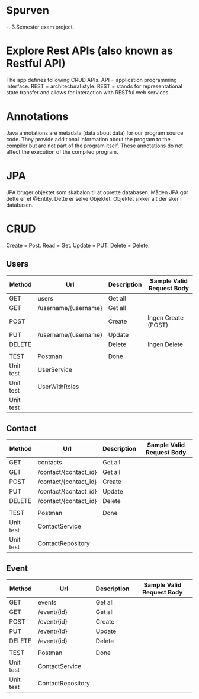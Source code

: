 # Spurven 
-. 3.Semester exam project.

# Explore Rest APIs (also known as Restful API)
The app defines following CRUD APIs.
API = application programming interface.
REST = architectural style.
REST = stands for representational state transfer and allows for interaction with RESTful web services.

# Annotations
Java annotations are metadata (data about data) for our program source code.
They provide additional information about the program to the compiler but are not part of the program itself.
These annotations do not affect the execution of the compiled program.

# JPA
JPA bruger objektet som skabalon til at oprette databasen.
Måden JPA gør dette er et @Entity.
Dette er selve Objektet.
Objektet sikker alt der sker i databasen.

# CRUD
Create = Post.
Read = Get.
Update = PUT.
Delete = Delete.

## Users
| Method    | Url                  | Description | Sample Valid Request Body |
|-----------|----------------------|-------------|---------------------------|
| GET       | users                | Get all     |                           |
| GET       | /username/{username} | Get all     |                           |
| POST      |                      | Create      | Ingen Create (POST)       |
| PUT       | /username/{username} | Update      |                           |
| DELETE    |                      | Delete      | Ingen Delete              |
|           |                      |             |                           |
| TEST      | Postman              | Done        |                           |
| Unit test | UserService          |             |                           |
| Unit test | UserWithRoles        |             |                           |
| Unit test |                      |             |                           |



## Contact
| Method     | Url                   | Description | Sample Valid Request Body |
|------------|-----------------------|-------------|---------------------------|
| GET        | contacts              | Get all     |                           |
| GET        | /contact/{contact_id} | Get all     |                           |
| POST       | /contact/{contact_id} | Create      |                           |
| PUT        | /contact/{contact_id} | Update      |                           |
| DELETE     | /contact/{contact_id} | Delete      |                           |
|            |                       |             |                           |
| TEST       | Postman               | Done        |                           |
| Unit test  | ContactService        |             |                           |
| Unit test  | ContactRepository     |             |                           |


## Event
| Method     | Url               | Description | Sample Valid Request Body |
|------------|-------------------|-------------|---------------------------|
| GET        | events            | Get all     |                           |
| GET        | /event/{id}       | Get all     |                           |
| POST       | /event/{id}       | Create      |                           |
| PUT        | /event/{id}       | Update      |                           |
| DELETE     | /event/{id}       | Delete      |                           |
|            |                   |             |                           |
| TEST       | Postman           | Done        |                           |
| Unit test  | ContactService    |             |                           |
| Unit test  | ContactRepository |             |                           |
